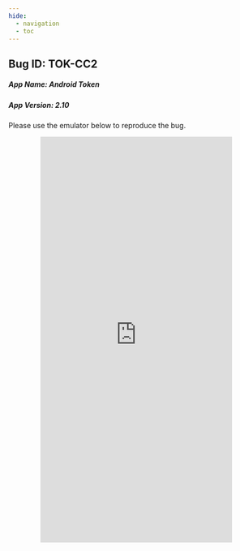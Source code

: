 ```yaml
---
hide:
  - navigation 
  - toc        
---
```


<style>
  .md-tabs {
  display: none;
  visibility: hidden;
  }
  
  h1 {
    display: none;
    visibility: hidden;
  }
</style>

## Bug ID: TOK-CC2
##### App Name: Android Token 
##### App Version: 2.10 


Please use the emulator below to reproduce the bug.

<p align="center">
<iframe
  src="https://appetize.io/embed/nkrub0uk99k2hugzzez1v05c1c?device=nexus5&scale=75&orientation=portrait&osVersion=7.1"
  width="378px" height="800px" frameborder="0" scrolling="no"></iframe>
  </p>